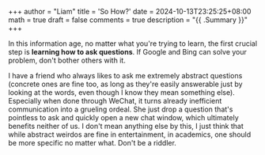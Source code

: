 +++
author = "Liam"
title = 'So How?'
date = 2024-10-13T23:25:25+08:00
math = true 
draft = false
comments = true
description = "{{ .Summary }}"
+++

In this information age, no matter what you're trying to learn, the first crucial step is **learning how to ask questions**. If Google and Bing can solve your problem, don't bother others with it.

I have a friend who always likes to ask me extremely abstract questions (concrete ones are fine too, as long as they're easily answerable just by looking at the words, even though I know they mean something else). Especially when done through WeChat, it turns already inefficient communication into a grueling ordeal. She just drop a question that's pointless to ask and quickly open a new chat window, which ultimately benefits neither of us. I don't mean anything else by this, I just think that while abstract weirdos are fine in entertainment, in academics, one should be more specific no matter what. Don't be a riddler.
